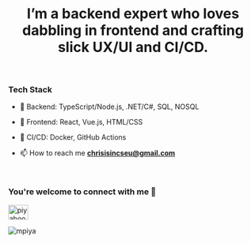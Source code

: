 
<h1 align="center">I’m a backend expert who loves dabbling in frontend and crafting slick UX/UI and CI/CD. </h1>

<br/>


### Tech Stack
- 🔧 Backend: TypeScript/Node.js, .NET/C#, SQL, NOSQL
- 🎨 Frontend: React, Vue.js, HTML/CSS
- 🚀 CI/CD: Docker, GitHub Actions

- 📫 How to reach me **chrisisincseu@gmail.com**
<br/>

<h3 align="left">You're welcome to connect with me 🙏</h3>
<p align="left">
<a href="https://www.linkedin.com/in/christopher-piya-prasertsuwan-61a5a4172/" target="blank"><img align="center" src="https://raw.githubusercontent.com/rahuldkjain/github-profile-readme-generator/master/src/images/icons/Social/linked-in-alt.svg" alt="piyaboot-prasertsuwan-61a5a4172" height="30" width="40" /></a>
</p>

<p align="left"> <img src="https://komarev.com/ghpvc/?username=mpiya&label=Profile%20views&color=0e75b6&style=flat" alt="mpiya" /> </p>

